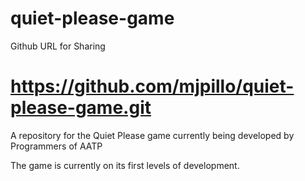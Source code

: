 # quiet-please-game

Github URL for Sharing
# https://github.com/mjpillo/quiet-please-game.git

A repository for the Quiet Please game currently being developed by Programmers of AATP

The game is currently on its first levels of development.

